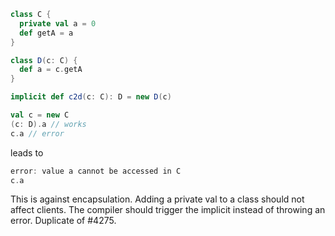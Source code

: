 ```scala
class C {
  private val a = 0
  def getA = a
}

class D(c: C) {
  def a = c.getA
}

implicit def c2d(c: C): D = new D(c)

val c = new C
(c: D).a // works
c.a // error
```

leads to 

```scala
error: value a cannot be accessed in C
c.a
```

This is against encapsulation. Adding a private val to a class should not affect clients. The compiler should trigger the implicit instead of throwing an error.
Duplicate of #4275.
